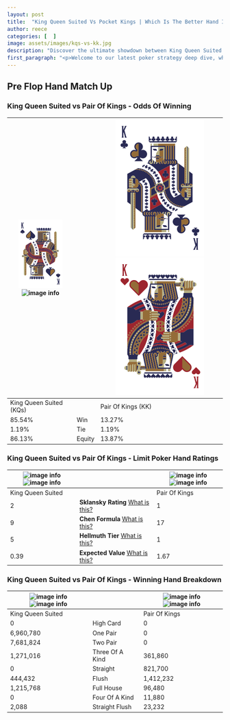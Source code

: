 ```yaml
---
layout: post
title:  "King Queen Suited Vs Pocket Kings | Which Is The Better Hand In Poker? A Complete Guide"
author: reece
categories: [  ]
image: assets/images/kqs-vs-kk.jpg
description: "Discover the ultimate showdown between King Queen Suited and Pair Of Kings in poker! Uncover the odds, strategies, and scenarios where one hand triumphs over the other. Get ready to up your poker game with this thrilling analysis."
first_paragraph: "<p>Welcome to our latest poker strategy deep dive, where we're pitting two distinct hands against each other in a high-stakes showdown: King Queen Suited vs Pair Of Kings.</p><p>In the dynamic world of poker, every decision counts, and knowing which hand holds the upper hand is key to your success at the table.</p><p>In this article, we'll dissect these two hands, explore the scenarios where one dominates the other, and equip you with the knowledge to make strategic choices that can tip the odds in your favor.</p><p>Get ready to unravel the intriguing dynamics of these poker hands and elevate your game to new heights.</p>"
---
```




[comment]: # (sp0)

## Pre Flop Hand Match Up

<div class="table hand-ratings" markdown="1"> 



### King Queen Suited vs Pair Of Kings - Odds Of Winning


    
| ![image info](assets/images/hand1/K.png) ![image info](assets/images/hand1/qs.png) |  | ![image info](assets/images/hand2/K.png) ![image info](assets/images/hand2/ko.png) |
| -------- | -------- | -------- |
| King Queen Suited (KQs) |  | Pair Of Kings (KK) |
| 85.54% | Win | 13.27% |
| 1.19% | Tie | 1.19% |
| 86.13% | Equity | 13.87% |




[comment]: # (sp1)



### King Queen Suited vs Pair Of Kings - Limit Poker Hand Ratings


    
| ![image info](https://www.riverpairs.com/assets/images/hand1/K.png) ![image info](https://www.riverpairs.com/assets/images/hand1/qs.png) |  | ![image info](https://www.riverpairs.com/assets/images/hand2/K.png) ![image info](https://www.riverpairs.com/assets/images/hand2/ko.png) |
| -------- | -------- | -------- |
| King Queen Suited |  | Pair Of Kings |
| 2 | **Sklansky Rating** [What is this?](/sklansky-rating-explained) | 1 |
| 9 | **Chen Formula** [What is this?](/chen-formula-explained) | 17 |
| 5 | **Hellmuth Tier** [What is this?](/Hellmuth-tier-explained) | 1 |
| 0.39 | **Expected Value** [What is this?](/expected-value-explained) | 1.67 |




[comment]: # (sp2)



### King Queen Suited vs Pair Of Kings - Winning Hand Breakdown


    
| ![image info](https://www.riverpairs.com/assets/images/hand1/K.png) ![image info](https://www.riverpairs.com/assets/images/hand1/qs.png) |  | ![image info](https://www.riverpairs.com/assets/images/hand2/K.png) ![image info](https://www.riverpairs.com/assets/images/hand2/ko.png) |
| -------- | -------- | -------- |
| King Queen Suited |  | Pair Of Kings |
| 0 | High Card | 0 |
| 6,960,780 | One Pair | 0 |
| 7,681,824 | Two Pair | 0 |
| 1,271,016 | Three Of A Kind | 361,860 |
| 0 | Straight | 821,700 |
| 444,432 | Flush | 1,412,232 |
| 1,215,768 | Full House | 96,480 |
| 0 | Four Of A Kind | 11,880 |
| 2,088 | Straight Flush | 23,232 |




[comment]: # (sp3)



</div>

[comment]: # (sp4)



[comment]: # (sp5)

